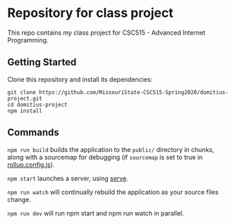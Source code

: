 # Repository for class project

This repo contains my class project for CSC515 - Advanced Internet Programming.

## Getting Started

Clone this repository and install its dependencies:

    git clone https://github.com/MissouriState-CSC515-Spring2020/domitius-project.git
    cd domitius-project
    npm install

## Commands
`npm run build` builds the application to the `public/` directory in chunks, along with a sourcemap for debugging (if `sourcemap` is set to true in [rollup.config.js](./rollup.config.js)).

`npm start` launches a server, using [serve](https://github.com/zeit/serve).

`npm run watch` will continually rebuild the application as your source files change.

`npm run dev` will run npm start and npm run watch in parallel.

